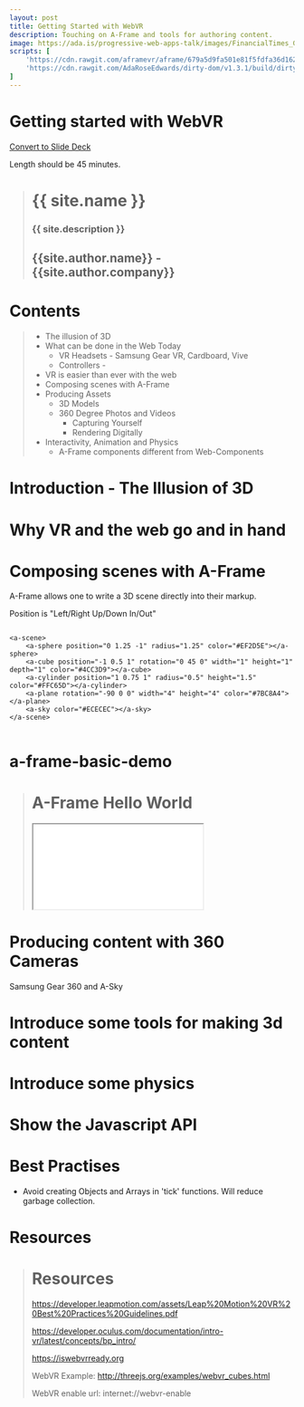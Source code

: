 ```yaml
---
layout: post
title: Getting Started with WebVR
description: Touching on A-Frame and tools for authoring content.
image: https://ada.is/progressive-web-apps-talk/images/FinancialTimes_G-FTUS_Balloon_LordMayorsAppeal.jpg
scripts: [
	'https://cdn.rawgit.com/aframevr/aframe/679a5d9fa501e81f5fdfa36d162580a116946fd1/dist/aframe.min.js',
	'https://cdn.rawgit.com/AdaRoseEdwards/dirty-dom/v1.3.1/build/dirty-dom-lib.min.js'
]
---
```


<script>
	window.iframeSlide = {
		action: window.FakeGenerator([
			function() {
				var iframe = this.querySelector('iframe');
				iframe.src = iframe.dataset.src;
			},
			function() {},
		]),
		teardown: function () {
			this.querySelector('iframe').src = 'about: blank';
		}
	}
	window.aSlidesSlideData = {};

</script>

<!-- Define slide animation generators -->

<!-- contents -->

# Getting started with WebVR

<!-- Link to trigger conversion script -->
[Convert to Slide Deck](#aslides)

<span>Length should be <span id="a-frame-clock">45</span> minutes.</span>

<!-- This slide uses information from _config.yml -->
<blockquote class="dark" id="splash-slide" style="background-image: url('images/pattern.svg');">
<h1>{{ site.name }}</h1>
<h3>{{ site.description }}</h3>
<h2>{{site.author.name}} - {{site.author.company}}</h2>
</blockquote>

# Contents

> * The illusion of 3D
> * What can be done in the Web Today
>   * VR Headsets - Samsung Gear VR, Cardboard, Vive
>   * Controllers -
> * VR is easier than ever with the web
> * Composing scenes with A-Frame
> * Producing Assets
>   * 3D Models
>   * 360 Degree Photos and Videos
>     * Capturing Yourself
>     * Rendering Digitally
> * Interactivity, Animation and Physics
>   * A-Frame components different from Web-Components

# Introduction - The Illusion of 3D

# Why VR and the web go and in hand

# Composing scenes with A-Frame

A-Frame allows one to write a 3D scene directly into their markup.

Position is "Left/Right Up/Down In/Out"

>```html
	<a-scene>
		<a-sphere position="0 1.25 -1" radius="1.25" color="#EF2D5E"></a-sphere>
		<a-cube position="-1 0.5 1" rotation="0 45 0" width="1" height="1" depth="1" color="#4CC3D9"></a-cube>
		<a-cylinder position="1 0.75 1" radius="0.5" height="1.5" color="#FFC65D"></a-cylinder>
		<a-plane rotation="-90 0 0" width="4" height="4" color="#7BC8A4"></a-plane>
		<a-sky color="#ECECEC"></a-sky>
	</a-scene>
>```

# a-frame-basic-demo
<script>window.aSlidesSlideData['slide-a-frame-basic-demo'] = window.iframeSlide</script>

> # A-Frame Hello World
> <iframe src="basic.html"></iframe>

# Producing content with 360 Cameras

Samsung Gear 360 and A-Sky

# Introduce some tools for making 3d content

# Introduce some physics

# Show the Javascript API

# Best Practises

* Avoid creating Objects and Arrays in 'tick' functions. Will reduce garbage collection.

# Resources

> # Resources
>
> https://developer.leapmotion.com/assets/Leap%20Motion%20VR%20Best%20Practices%20Guidelines.pdf
>
> https://developer.oculus.com/documentation/intro-vr/latest/concepts/bp_intro/
>
> https://iswebvrready.org
>
> WebVR Example: http://threejs.org/examples/webvr_cubes.html
>
> WebVR enable url: internet://webvr-enable

<script>
	var iframes = Array.from(document.querySelectorAll('iframe'));
	var blank = 'about:blank';
	iframes.forEach(function (iframe) {
		var button = document.createElement('button');
		var src = iframe.src;
		iframe.src = blank;
		iframe.dataset.src = src;
		button.addEventListener('click', function () {
			iframe.src = iframe.src === blank ? src : blank;
			if (iframe.src === blank) {
				button.classList.add('blank');
				button.textContent = "Load iFrame";
			} else {
				button.classList.remove('blank');
				button.textContent = "Unload iFrame";
			}
		});
		button.classList.add('iframe-button');
		button.classList.add('blank');
		button.textContent = "Load iFrame";
		iframe.after(button);
	});
</script>
